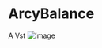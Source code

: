 # ArcyBalance
A Vst
![image](https://github.com/Alpha-Arc/ArcyBalance/assets/87791188/60686834-3e01-4756-b02a-6ee76712b599)

